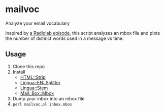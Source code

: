 mailvoc
=======

Analyze your email vocabulary

Inspired by [a Radiolab episode](http://www.radiolab.org/blogs/radiolab-blog/2010/jul/26/secrets-of-success/),
this script analyzes an mbox file and plots the number of distinct words used in a message vs time.

Usage
-----
1. Clone this repo
2. Install
    - [HTML::Strip](http://search.cpan.org/dist/HTML-Strip/Strip.pm)
    - [Lingua::EN::Splitter](http://search.cpan.org/~splice/Lingua-EN-Segmenter-0.1/lib/Lingua/EN/Splitter.pm)
    - [Lingua::Stem](http://search.cpan.org/~snowhare/Lingua-Stem-0.84/lib/Lingua/Stem.pod)
    - [Mail::Box::Mbox](http://search.cpan.org/~markov/Mail-Box-2.102/lib/Mail/Box/Mbox.pod)
3. Dump your inbox into an mbox file
4. ```perl mailvoc.pl inbox.mbox```

